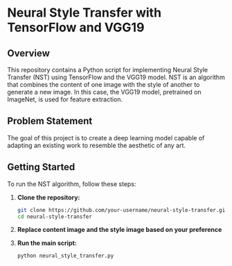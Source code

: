 # Neural Style Transfer with TensorFlow and VGG19

## Overview

This repository contains a Python script for implementing Neural Style Transfer (NST) using TensorFlow and the VGG19 model. NST is an algorithm that combines the content of one image with the style of another to generate a new image. In this case, the VGG19 model, pretrained on ImageNet, is used for feature extraction.

## Problem Statement

The goal of this project is to create a deep learning model capable of adapting an existing work to resemble the aesthetic of any art.

## Getting Started

To run the NST algorithm, follow these steps:

1. **Clone the repository:**

   ```bash
   git clone https://github.com/your-username/neural-style-transfer.git
   cd neural-style-transfer

2. **Replace content image and the style image based on your preference**

3. **Run the main script:**

   ```bash
   python neural_style_transfer.py
